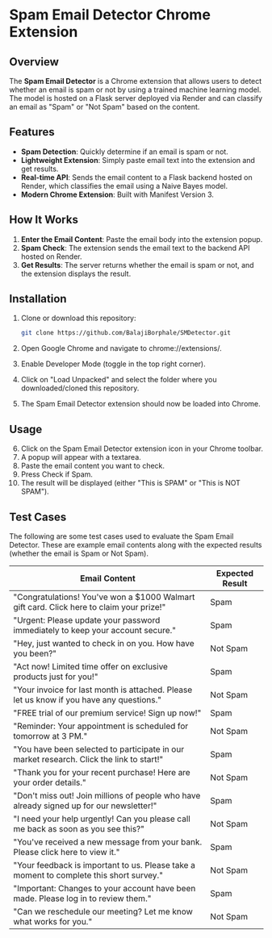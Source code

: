 # Spam Email Detector Chrome Extension

## Overview
The **Spam Email Detector** is a Chrome extension that allows users to detect whether an email is spam or not by using a trained machine learning model. The model is hosted on a Flask server deployed via Render and can classify an email as "Spam" or "Not Spam" based on the content.

## Features
- **Spam Detection**: Quickly determine if an email is spam or not.
- **Lightweight Extension**: Simply paste email text into the extension and get results.
- **Real-time API**: Sends the email content to a Flask backend hosted on Render, which classifies the email using a Naive Bayes model.
- **Modern Chrome Extension**: Built with Manifest Version 3.

## How It Works
1. **Enter the Email Content**: Paste the email body into the extension popup.
2. **Spam Check**: The extension sends the email text to the backend API hosted on Render.
3. **Get Results**: The server returns whether the email is spam or not, and the extension displays the result.

## Installation

1. Clone or download this repository:
   ```bash
   git clone https://github.com/BalajiBorphale/SMDetector.git

2. Open Google Chrome and navigate to chrome://extensions/.

3. Enable Developer Mode (toggle in the top right corner).

4. Click on "Load Unpacked" and select the folder where you downloaded/cloned this repository.

5. The Spam Email Detector extension should now be loaded into Chrome.

## Usage
6. Click on the Spam Email Detector extension icon in your Chrome toolbar.
7. A popup will appear with a textarea.
8. Paste the email content you want to check.
9. Press Check if Spam.
10. The result will be displayed (either "This is SPAM" or "This is NOT SPAM").

## Test Cases

The following are some test cases used to evaluate the Spam Email Detector. These are example email contents along with the expected results (whether the email is Spam or Not Spam).

| Email Content                                                                                     | Expected Result |
|---------------------------------------------------------------------------------------------------|-----------------|
| "Congratulations! You've won a $1000 Walmart gift card. Click here to claim your prize!"          | Spam            |
| "Urgent: Please update your password immediately to keep your account secure."                    | Spam            |
| "Hey, just wanted to check in on you. How have you been?"                                         | Not Spam        |
| "Act now! Limited time offer on exclusive products just for you!"                                 | Spam            |
| "Your invoice for last month is attached. Please let us know if you have any questions."          | Not Spam        |
| "FREE trial of our premium service! Sign up now!"                                                 | Spam            |
| "Reminder: Your appointment is scheduled for tomorrow at 3 PM."                                   | Not Spam        |
| "You have been selected to participate in our market research. Click the link to start!"          | Spam            |
| "Thank you for your recent purchase! Here are your order details."                                | Not Spam        |
| "Don't miss out! Join millions of people who have already signed up for our newsletter!"          | Spam            |
| "I need your help urgently! Can you please call me back as soon as you see this?"                 | Not Spam        |
| "You've received a new message from your bank. Please click here to view it."                     | Spam            |
| "Your feedback is important to us. Please take a moment to complete this short survey."           | Not Spam        |
| "Important: Changes to your account have been made. Please log in to review them."                | Spam            |
| "Can we reschedule our meeting? Let me know what works for you."                                  | Not Spam        |

